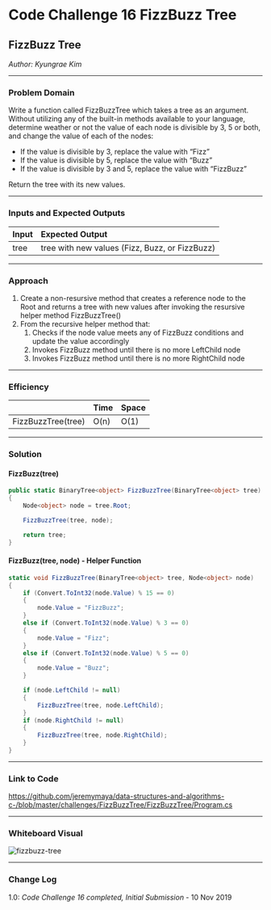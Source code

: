# Code Challenge 16 FizzBuzz Tree

## FizzBuzz Tree
*Author: Kyungrae Kim*

---

### Problem Domain
Write a function called FizzBuzzTree which takes a tree as an argument.  
Without utilizing any of the built-in methods available to your language, determine weather or not the value of each node is divisible by 3, 5 or both, and change the value of each of the nodes:
* If the value is divisible by 3, replace the value with “Fizz”
* If the value is divisible by 5, replace the value with “Buzz”
* If the value is divisible by 3 and 5, replace the value with “FizzBuzz”

Return the tree with its new values.

---

### Inputs and Expected Outputs
| Input | Expected Output |
| :----------- |:----------- |
| tree | tree with new values (Fizz, Buzz, or FizzBuzz) |

---

### Approach
1. Create a non-resursive method that creates a reference node to the Root and returns a tree with new values after invoking the resursive helper method FizzBuzzTree()
2. From the recursive helper method that:
    1. Checks if the node value meets any of FizzBuzz conditions and update the value accordingly
    2. Invokes FizzBuzz method until there is no more LeftChild node
    3. Invokes FizzBuzz method until there is no more RightChild node

---

### Efficiency
| | Time | Space |
|:-- | :----------- | :----------- |
| FizzBuzzTree(tree) | O(n) | O(1) |

---

### Solution
#### FizzBuzz(tree)
```C#
public static BinaryTree<object> FizzBuzzTree(BinaryTree<object> tree)
{
    Node<object> node = tree.Root;

    FizzBuzzTree(tree, node);

    return tree;
}
```

#### FizzBuzz(tree, node) - Helper Function
```C#
static void FizzBuzzTree(BinaryTree<object> tree, Node<object> node)
{
    if (Convert.ToInt32(node.Value) % 15 == 0)
    {
        node.Value = "FizzBuzz";
    }
    else if (Convert.ToInt32(node.Value) % 3 == 0)
    {
        node.Value = "Fizz";
    }
    else if (Convert.ToInt32(node.Value) % 5 == 0)
    {
        node.Value = "Buzz";
    }

    if (node.LeftChild != null)
    {
        FizzBuzzTree(tree, node.LeftChild);
    }
    if (node.RightChild != null)
    {
        FizzBuzzTree(tree, node.RightChild);
    }
}
```

---

### Link to Code
https://github.com/jeremymaya/data-structures-and-algorithms-c-/blob/master/challenges/FizzBuzzTree/FizzBuzzTree/Program.cs

---

### Whiteboard Visual
![fizzbuzz-tree](https://github.com/jeremymaya/data-structures-and-algorithms-c-/blob/master/assets/fizzbuzz-tree-rotated.jpg)

---

### Change Log
1.0: *Code Challenge 16 completed, Initial Submission* - 10 Nov 2019
